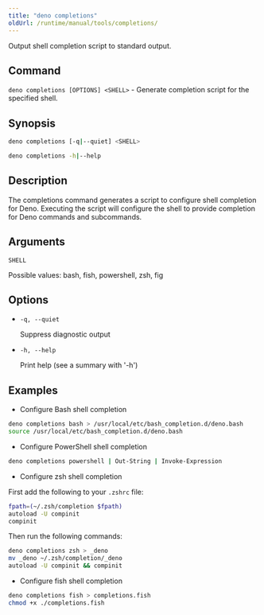 ```yaml
---
title: "deno completions"
oldUrl: /runtime/manual/tools/completions/
---
```


Output shell completion script to standard output.

## Command

`deno completions [OPTIONS] <SHELL>` - Generate completion script for the
specified shell.

## Synopsis

```bash
deno completions [-q|--quiet] <SHELL>

deno completions -h|--help
```

## Description

The completions command generates a script to configure shell completion for
Deno. Executing the script will configure the shell to provide completion for
Deno commands and subcommands.

## Arguments

`SHELL`

Possible values: bash, fish, powershell, zsh, fig

## Options

- `-q, --quiet`

  Suppress diagnostic output

- `-h, --help`

  Print help (see a summary with '-h')

## Examples

- Configure Bash shell completion

```bash
deno completions bash > /usr/local/etc/bash_completion.d/deno.bash
source /usr/local/etc/bash_completion.d/deno.bash
```

- Configure PowerShell shell completion

```bash
deno completions powershell | Out-String | Invoke-Expression
```

- Configure zsh shell completion

First add the following to your `.zshrc` file:

```bash
fpath=(~/.zsh/completion $fpath)
autoload -U compinit
compinit
```

Then run the following commands:

```bash
deno completions zsh > _deno
mv _deno ~/.zsh/completion/_deno
autoload -U compinit && compinit
```

- Configure fish shell completion

```bash
deno completions fish > completions.fish
chmod +x ./completions.fish
```
